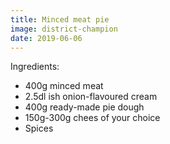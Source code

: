 ```yaml
---
title: Minced meat pie
image: district-champion
date: 2019-06-06
---
```

Ingredients:
* 400g minced meat
* 2.5dl ish onion-flavoured cream
* 400g ready-made pie dough
* 150g-300g chees of your choice
* Spices


